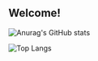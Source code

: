 ## Welcome! 


![Anurag's GitHub stats](https://github-readme-stats.vercel.app/api?username=seonghoon0515&show_icons=true&theme=highcontrast)

![Top Langs](https://github-readme-stats.vercel.app/api/top-langs/?username=seonghoon0515&layout=compact&theme=highcontrast)
